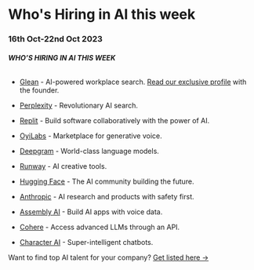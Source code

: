 # Who's Hiring in AI this week

### 16th Oct-22nd Oct 2023

###### **WHO’S HIRING IN AI THIS WEEK**

- [Glean](https://glean.com/careers?utm_source=bensbites\&utm_medium=referral\&utm_campaign=who-s-hiring-in-ai-this-week#open-positions) - AI-powered workplace search. [Read our exclusive profile](https://bensbites.beehiiv.com/p/inside-story-building-glean) with the founder.

- [Perplexity](https://blog.perplexity.ai/careers?utm_source=bensbites\&utm_medium=referral\&utm_campaign=who-s-hiring-in-ai-this-week) - Revolutionary AI search.

- [Replit](https://replit.com/site/careers?utm_source=bensbites\&utm_medium=referral\&utm_campaign=who-s-hiring-in-ai-this-week) - Build software collaboratively with the power of AI.

- [OyiLabs](https://oyilabs.applytojob.com/apply?utm_source=bensbites\&utm_medium=referral\&utm_campaign=who-s-hiring-in-ai-this-week) - Marketplace for generative voice.

- [Deepgram](https://jobs.ashbyhq.com/Deepgram/?utm_source=bensbites\&utm_medium=referral\&utm_campaign=who-s-hiring-in-ai-this-week) - World-class language models.

- [Runway](https://runwayml.com/careers/?utm_source=bensbites\&utm_medium=referral\&utm_campaign=who-s-hiring-in-ai-this-week#open-positions) - AI creative tools.

- [Hugging Face](https://apply.workable.com/huggingface/?utm_source=bensbites\&utm_medium=referral\&utm_campaign=who-s-hiring-in-ai-this-week) - The AI community building the future.

- [Anthropic](https://www.anthropic.com/careers?utm_source=bensbites\&utm_medium=referral\&utm_campaign=who-s-hiring-in-ai-this-week#open-roles) - AI research and products with safety first.

- [Assembly AI](https://www.assemblyai.com/careers?utm_source=bensbites\&utm_medium=referral\&utm_campaign=who-s-hiring-in-ai-this-week) - Build AI apps with voice data.

- [Cohere](https://jobs.lever.co/cohere/?utm_source=bensbites\&utm_medium=referral\&utm_campaign=who-s-hiring-in-ai-this-week) - Access advanced LLMs through an API.

- [Character AI](https://jobs.ashbyhq.com/character?utm_source=bensbites\&utm_medium=referral\&utm_campaign=who-s-hiring-in-ai-this-week) - Super-intelligent chatbots.

Want to find top AI talent for your company? [Get listed here →](mailto:ben+hiring@bensbites.co)
